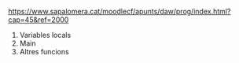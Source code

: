 https://www.sapalomera.cat/moodlecf/apunts/daw/prog/index.html?cap=45&ref=2000

1. Variables locals
2. Main
3. Altres funcions

